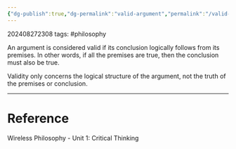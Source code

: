 ```yaml
---
{"dg-publish":true,"dg-permalink":"valid-argument","permalink":"/valid-argument/"}
---
```


202408272308
tags: #philosophy

An argument is considered valid if its conclusion logically follows from its premises. In other words, if all the premises are true, then the conclusion must also be true.

Validity only concerns the logical structure of the argument, not the truth of the premises or conclusion.

---
# Reference

Wireless Philosophy - Unit 1: Critical Thinking